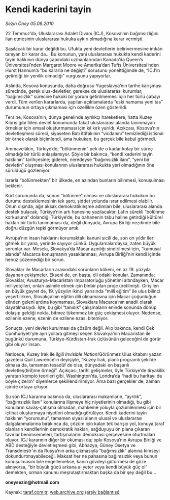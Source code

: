 # Kendi kaderini tayin 

*Sezin Öney 05.08.2010*

<div class="yazi"><p>22 Temmuz’da, Uluslararası Adalet Divanı (ICJ), Kosova’nın bağımsızlığını ilan etmesinin uluslararası hukuka aykırı olmadığına karar vermişti. </p>
<p>Şaşılacak bir karar değildi bu. Ufukta yeni devletlerin belirivermesine imkân tanıyan bir karar da… Bu konunun, yani uluslararası hukukta kendi kaderini tayin hakkının dünya çapındaki uzmanlarından Kanada’da Queen’s Üniversitesi’nden Margaret Moore ve Amerika’dan Tufts Üniversitesi’nden Hurst Hannum’a “bu kararla ne değişti” sorusunu yönelttiğimde de, “ICJ’in getirdiği bir yenilik olmadığı” vurgusunu yapıyorlar. </p>
<p>Aslında, Kosova konusunda, daha doğrusu Yugoslavya’nın tarihe karışması sürecinde, gerek ulus-devletler, gerekse de uluslararası kurumlar, “bağımsızlık” sürecine hukuki bir yorum getirilmemesi için her türlü çabayı verdi. Tüm verilen kararlarda, yapılan açıklamalarda “eski hamama yeni tas” durumunun ortaya çıkmaması için özellikle özen gösterildi. </p>
<p>Tersine; Kosova’nın, dünya genelinde ayrılıkçı hareketlere, hatta Kuzey Kıbrıs gibi fiilen devlet konumunda fakat uluslararası alanda tanınmayan örnekler için emsal oluşturmaması için kıl kırk yarıldı. Açıkçası, Kosova’nın devletleşmesi süreci, siyaseten Batı ittifakının “vicdanını” temizlediği istisnai bir örnek olarak biçimlendi, ama hukuken, bu gerçek bile kabul görmedi.</p>
<p>Ammavelâkin, Türkiye’de; “bölünmenin” pek de o kadar kolay bir süreç olmadığı bir türlü anlaşılamıyor. Şöyle bir bakınca, “kendi kaderini tayin hakkının” tarihçesine; giderek, neredeyse “bağımsızlık ilanı”, “yeni bir devletin” oluşması konularının uluslararası hukukta yeri olmadığının öne sürüldüğü gözleniyor. </p>
<p>Israrla “bölünmekten” bir ülkede, en azından bunların bilinmesi, konuşulması beklenir. </p>
<p>Kürt sorununda da, sonun “bölünme” olması ve uluslararası hukukun bu durumu desteklemesinin tek şartı, şiddet yolunda ısrar edilmesi olabilir. Onun dışında, ağır aksak demokratikleşme adımları bile, uluslararası alanda destek bulacak, Türkiye’nin artı hanesine yazılacaktır. Lafın sürekli “bölünme korkusuna” dolandığı Türkiye’de, bu bahanenin tabu haline getirdiği kültürel hakları bir türlü tanımaması da, değil dünyada, Avrupa Birliği nezdinde bile doğru düzgün tepki görmüyor artık. </p>
<p>Avrupa’nın insan haklarını korumaktaki kanuni sicili de, son on yıldır ileri gitmek bir yana, yerinde sayıyor çünkü. Uygulamalardaysa, zaten büyük sorunlar var. Mesela, Slovakya’da Macar azınlığı sindirilmesi için, “kamusal alanda” Macarca konuşmanın yasaklanması, Avrupa Birliği’nin kendi içinde henüz çözemediği bir sorun. </p>
<p>Slovaklar ile Macarların arasındaki sorunların kökeni, en az 19. yüzyıla dayanan çekişmeler. Ekseni de, en başta, dil odaklı konular. Zamanında; Slovaklar, Avusturya-Macaristan İmparatorluğu yönetimi altındayken, Macar milliyetçileri, onları asimile etmek için binbir plan proje üretilmişti. Girişilen en büyük gayret de, 19. yüzyılın ikinci yarısında “milli eğitim” ile ulus bilinci yeşertilirken, Slovakça’nın eğitim dili olmamasına için Macar çoğunluğun elinden geleni ardına koymaması, Slovaklara Macarca’nın anadil olarak dayatılmasıydı. İşte, bu gibi “tanıdık” çalışmaların eninde sonunda dönüp dolaşıp geldiği nokta, bitmez tükenmez bir güç çekişmesi oluyor. Nedense, ezilenin ezene, ezenin de ezilene ezası bitemiyor. </p>
<p>Sonuçta, yeni devlet kurulması da çözüm değil. Alıp bakınca, kendi Çek Cumhuriyeti’yle ayrı yollara gitmeyi seçen Slovakya’nın Macaristan ile bugünkü durumuna, Türkiye-Kürdistan-Irak üçlüsünün geleceğini de görür gibi oluyor insan. </p>
<p>Neticede, Kuzey Irak ile ilgili <i>Invisible Nation</i>/Görünmez Ulus kitabını yazan gazeteci Quil Lawrence’ın deyişiyle, “Kuzey Irak, planlı programlı şekilde olmasa da, tamamen tesadüf de olsa, dünyadaki en başarılı devletleş(tiril)me örneği”. Açıkçası, tarihi gelişmeler, öyle Türkiye’de tiryakilik yaratan komplo teorileri gibi, Washington’da, Londra’da “hadi bu haritayı da böyle çizelim” diyenlerce şekillendirilmiyor. Ama bazı gerçekler de, zaman içinde ortaya çıkıyor. </p>
<p>Şu son ICJ kararına bakınca da, uluslararası makamların, “ayrılık”, “bağımsızlık ilanı” konularına ilişmeye hiç niyetlerinin olmadığı, bu gibi konuların savaş-çatışma olmadan, mahkeme yoluyla çözümlenmesi için bir içtihat oluşturmaya niyetleri olmadığı görülüyor. Kendi kaderini tayin hakkının “yorumunu”, tamamen siyasi alanın ulusal ve uluslararası dalgalanmalarına bırakınca da, çözüm için kalan tek barışçı yol, konuya taraf olanların kendilerinin demokratik hakları, sağduyuyu ön plana çıkaran tavırlar benimsemeleri, tartışmalarını demokrasi çerçevesine oturtmaları oluyor. ICJ kararının diğer bir okuması da; tıpkı Kosova’nın Avrupa Birliği ve ABD desteğiyle devletleşmesi gibi, Abhazya, Güney Osetya ve Transdniestr’ın da Rusya’nın arka çıkmasıyla “bağımsızlık” alanına kimseyi dokundurtmayabileceği. Maksat her ne pahasına bağımsızlık veya bunun konuşulmasını bile engellemekse, kanın gövdeyi götürmesi de göze alınıyorsa, “bir büyük gücü arkana al yeter veya kendi büyük güç ol” demekten, orman kanunu meşrulaştırmaktan başka da bir şey değil bu… </p>
<p><b>oneysezin@hotmail.com</b></p>
</div>

Kaynak: [taraf.com.tr](http://www.taraf.com.tr:80/sezin-oney/makale-kendi-kaderini-tayin.htm), [web.archive.org (arşiv bağlantısı)](http://web.archive.org/web/20100806184039/http://www.taraf.com.tr:80/sezin-oney/makale-kendi-kaderini-tayin.htm)
